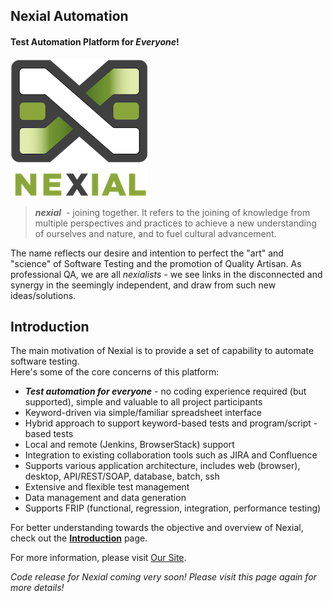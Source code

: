 ## Nexial Automation

#### Test Automation Platform for _Everyone_!

![Nexial Automation](image/logo-x.png)

> _**nexial**_  - joining together.  It refers to the joining of knowledge from multiple perspectives 
and practices to achieve a new understanding of ourselves and nature, and to fuel cultural 
advancement. 

The name reflects our desire and intention to perfect the "art" and "science" of Software Testing 
and the promotion of Quality Artisan.  As professional QA, we are all _nexialists_ - we see links
in the disconnected and synergy in the seemingly independent, and draw from such new 
ideas/solutions.

## Introduction

The main motivation of Nexial is to provide a set of capability to automate software testing.  
Here's some of the core concerns of this platform:

- ***Test automation for everyone*** - no coding experience required (but supported), simple and 
  valuable to all project participants
- Keyword-driven via simple/familiar spreadsheet interface
- Hybrid approach to support keyword-based tests and program/script -based tests
- Local and remote (Jenkins, BrowserStack) support
- Integration to existing collaboration tools such as JIRA and Confluence
- Supports various application architecture, includes web (browser), desktop, API/REST/SOAP, 
		database, batch, ssh
- Extensive and flexible test management
- Data management and data generation
- Supports FRIP (functional, regression, integration, performance testing)

For better understanding towards the objective and overview of Nexial, check out 
the **[Introduction](quickstart/IntroductionAndFAQ.md)** page.

For more information, please visit [Our Site](https://nexiality.github.io/documentation/).

_Code release for Nexial coming very soon! Please visit this page again for more details!_
 

